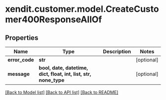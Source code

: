 # xendit.customer.model.CreateCustomer400ResponseAllOf


## Properties
Name | Type | Description | Notes
------------ | ------------- | ------------- | -------------
**error_code** | **str** |  | [optional] 
**message** | **bool, date, datetime, dict, float, int, list, str, none_type** |  | [optional] 

[[Back to Model list]](../README.md#documentation-for-models) [[Back to API list]](../README.md#documentation-for-api-endpoints) [[Back to README]](../README.md)


